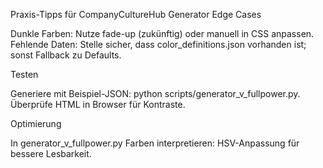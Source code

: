 Praxis-Tipps für CompanyCultureHub Generator
Edge Cases

Dunkle Farben: Nutze fade-up (zukünftig) oder manuell in CSS anpassen.
Fehlende Daten: Stelle sicher, dass color_definitions.json vorhanden ist; sonst Fallback zu Defaults.

Testen

Generiere mit Beispiel-JSON: python scripts/generator_v_fullpower.py.
Überprüfe HTML in Browser für Kontraste.

Optimierung

In generator_v_fullpower.py Farben interpretieren: HSV-Anpassung für bessere Lesbarkeit.
